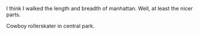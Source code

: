 I think I walked the length and breadth of manhattan. Well, at least the nicer parts.

Cowboy rollerskater in central park. 

